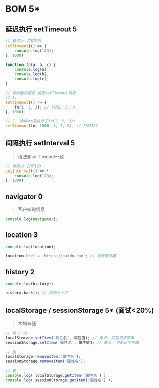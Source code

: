 # BOM 5*

## 延迟执行 setTimeout 5

```js
// 延迟1s 打印123
setTimeout(() => {
    console.log(123);
}, 1000);

function fn(a, b, c) {
    console.log(a);
    console.log(b);
    console.log(c);
}

// 有参数的函数 使用setTimeout调用
// 1.
setTimeout(() => {
    fn(1, 2, 3); // 打印1, 2, 3 
}, 1000);

// 2. 1000ms后执行了fn(1, 2, 3);
setTimeout(fn, 1000, 1, 2, 3); // 打印123
```

## 间隔执行 setInterval 5

> 语法和setTimeout一致

```js
// 每隔1s 打印123
setInterval(() => {
    console.log(123);
}, 1000);
```

## navigator 0

> 客户端的信息

```js
console.log(navigator);
```

## location 3

```js
console.log(location);

location.href = 'https://baidu.com'; // 跳转至百度
```

## history 2

```js
console.log(history);

history.back(); // 回到上一页
```

## localStorage / sessionStorage 5* (面试<20%)

> 本地存储

```js
// 增 / 改
localStorage.setItem('属性名', 属性值); // 重点: 只能记字符串
sessionStorage.setItem('属性名', 属性值); // 重点: 只能记字符串

// 删
localStorage.removeItem('属性名');
sessionStorage.removeItem('属性名');

// 查
console.log( localStorage.getItem('属性名') );
console.log( sessionStorage.getItem('属性名') );
```

